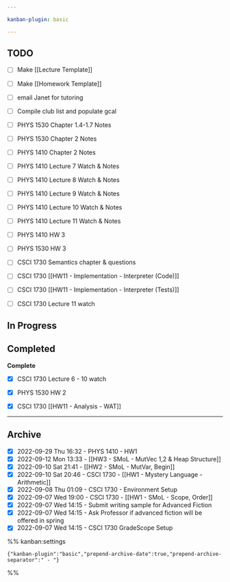 ```yaml
---

kanban-plugin: basic

---
```


## TODO

- [ ] Make [[Lecture Template]]
- [ ] Make [[Homework Template]]
- [ ] email Janet for tutoring
- [ ] Compile club list and populate gcal
- [ ] PHYS 1530 Chapter 1.4-1.7 Notes
- [ ] PHYS 1530 Chapter 2 Notes
- [ ] PHYS 1410 Chapter 2 Notes
- [ ] PHYS 1410 Lecture 7 Watch & Notes
- [ ] PHYS 1410 Lecture 8 Watch & Notes
- [ ] PHYS 1410 Lecture 9 Watch & Notes
- [ ] PHYS 1410 Lecture 10 Watch & Notes
- [ ] PHYS 1410 Lecture 11 Watch & Notes
- [ ] PHYS 1410 HW 3
- [ ] PHYS 1530 HW 3
- [ ] CSCI 1730 Semantics chapter & questions
- [ ] CSCI 1730 [[HW11 - Implementation - Interpreter (Code)]]
- [ ] CSCI 1730 [[HW11 - Implementation - Interpreter (Tests)]]
- [ ] CSCI 1730 Lecture 11 watch


## In Progress



## Completed

**Complete**
- [x] CSCI 1730 Lecture 6 - 10 watch
- [x] PHYS 1530 HW 2
- [x] CSCI 1730 [[HW11 - Analysis - WAT]]


***

## Archive

- [x] 2022-09-29 Thu 16:32  -  PHYS 1410 - HW1
- [x] 2022-09-12 Mon 13:33  -  [[HW3 - SMoL - MutVec 1,2 & Heap Structure]]
- [x] 2022-09-10 Sat 21:41  -  [[HW2 - SMoL - MutVar, Begin]]
- [x] 2022-09-10 Sat 20:46  -  CSCI 1730 - [[HW1 - Mystery Language - Arithmetic]]
- [x] 2022-09-08 Thu 01:09  -  CSCI 1730 - Environment Setup
- [x] 2022-09-07 Wed 19:00  -  CSCI 1730 - [[HW1 - SMoL - Scope, Order]]
- [x] 2022-09-07 Wed 14:15  -  Submit writing sample for Advanced Fiction
- [x] 2022-09-07 Wed 14:15  -  Ask Professor if advanced fiction will be offered in spring
- [x] 2022-09-07 Wed 14:15  -  CSCI 1730 GradeScope Setup

%% kanban:settings
```
{"kanban-plugin":"basic","prepend-archive-date":true,"prepend-archive-separator":" - "}
```
%%